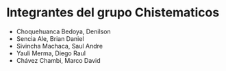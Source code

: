 # Integrantes del grupo Chistematicos

- Choquehuanca Bedoya, Denilson
- Sencia Ale, Brian Daniel
- Sivincha Machaca, Saul Andre
- Yauli Merma, Diego Raul
- Chávez Chambi, Marco David
